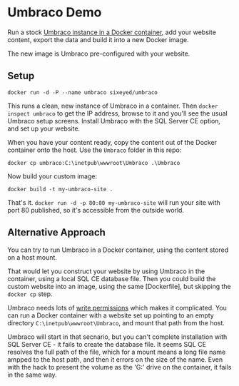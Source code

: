 # Umbraco Demo

Run a stock [Umbraco instance in a Docker container](../umbraco/README.md), add your website content, export the data and build it into a new Docker image.

The new image is Umbraco pre-configured with your website.

## Setup 

```
docker run -d -P --name umbraco sixeyed/umbraco
```

This runs a clean, new instance of Umbraco in a container. Then `docker inspect umbraco` to get the IP address, browse to it and you'll see the usual Umbraco setup screens. Install Umbraco with the SQL Server CE option, and set up your website. 

When you have your content ready, copy the content out of the Docker container onto the host. Use the `Umbraco` folder in this repo:

```
docker cp umbraco:C:\inetpub\wwwroot\Umbraco .\Umbraco
```

Now build your custom image:

```
docker build -t my-umbraco-site .
```

That's it. `docker run -d -p 80:80 my-umbraco-site` will run your site with port 80 published, so it's accessible from the outside world.

## Alternative Approach

You can try to run Umbraco in a Docker container, using the content stored on a host mount.

That would let you construct your website by using Umbraco in the container, using a local SQL CE database file. Then you could build the custom website into an image, using the same [Dockerfile], but skipping the `docker cp` step.

Umbraco needs lots of [write permissions](https://our.umbraco.org/documentation/getting-started/setup/install/permissions) which makes it complicated. You can run a Docker container with a website set up pointing to an empty directory `C:\inetpub\wwwroot\Umbraco`, and mount that path from the host.

Umbraco will start in that secnario, but you can't complete installation with SQL Server CE - it fails to create the database file. It seems SQL CE resolves the full path of the file, which for a mount means a long file name ampped to the host path, and then it errors on the size of the name. Even with the hack to present the volume as the 'G:' drive on the container, it fails in the same way.